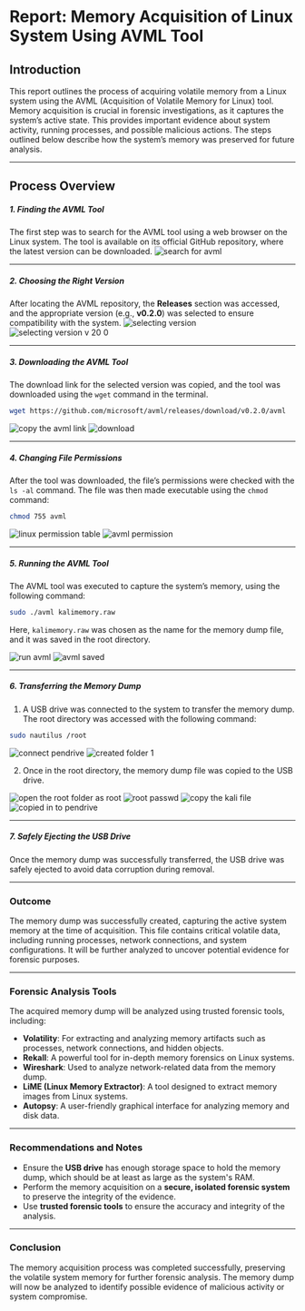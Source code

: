 # **Report: Memory Acquisition of Linux System Using AVML Tool**


## **Introduction**  
This report outlines the process of acquiring volatile memory from a Linux system using the AVML (Acquisition of Volatile Memory for Linux) tool. Memory acquisition is crucial in forensic investigations, as it captures the system’s active state. This provides important evidence about system activity, running processes, and possible malicious actions. The steps outlined below describe how the system’s memory was preserved for future analysis.

---

## **Process Overview**

##### **1. Finding the AVML Tool**  
  The first step was to search for the AVML tool using a web browser on the Linux system. The tool is available on its official GitHub repository, where the latest version can be downloaded.
![search for avml](https://github.com/user-attachments/assets/283c3069-2e38-424d-8014-f5aaf0f9a7b6)

---
##### **2. Choosing the Right Version**  
After locating the AVML repository, the **Releases** section was accessed, and the appropriate version (e.g., **v0.2.0**) was selected to ensure compatibility with the system.
![selecting version](https://github.com/user-attachments/assets/e1961d4b-6a67-4691-9581-4a7d682da546)
![selecting version v 20 0](https://github.com/user-attachments/assets/50d1fccc-4a3b-4c99-a5c8-614586350815)

---

##### **3. Downloading the AVML Tool**  
The download link for the selected version was copied, and the tool was downloaded using the `wget` command in the terminal.

```bash
wget https://github.com/microsoft/avml/releases/download/v0.2.0/avml
```

![copy the avml link](https://github.com/user-attachments/assets/b1747d57-767a-43f5-be88-34e809088fa2)
![download](https://github.com/user-attachments/assets/b9cb5606-02a6-4924-98df-21acdb199464)

---

##### **4. Changing File Permissions**  
After the tool was downloaded, the file’s permissions were checked with the `ls -al` command. The file was then made executable using the `chmod` command:

```bash
chmod 755 avml
```

![linux permission table](https://github.com/user-attachments/assets/bbfc4f8d-1687-410f-b9af-61cbc6cc87c3) 
![avml permission](https://github.com/user-attachments/assets/e1a00bb2-4d15-48f5-8e9b-97f1fd56620a)

---

##### **5. Running the AVML Tool**  
The AVML tool was executed to capture the system’s memory, using the following command:

```bash
sudo ./avml kalimemory.raw
```

Here, `kalimemory.raw` was chosen as the name for the memory dump file, and it was saved in the root directory.

![run avml](https://github.com/user-attachments/assets/97ee6888-5905-4831-83c9-3852d054784e)
![avml saved](https://github.com/user-attachments/assets/51108d78-fa42-4342-8f83-ba5090aaecfc)

---

##### **6. Transferring the Memory Dump**

1. A USB drive was connected to the system to transfer the memory dump. The root directory was accessed with the following command:

```bash
sudo nautilus /root
```

![connect pendrive](https://github.com/user-attachments/assets/987a8777-0ea4-48de-957d-e4d4eee5c683)
![created folder 1](https://github.com/user-attachments/assets/16185d9c-99e5-4700-b61c-dc2b4583106c)

2. Once in the root directory, the memory dump file was copied to the USB drive.

![open the root folder as root](https://github.com/user-attachments/assets/a149b92f-f777-43c5-8abc-9eda51155a9b)
![root passwd](https://github.com/user-attachments/assets/700e5f07-bb44-4b87-819c-8f998c844a78)
![copy the kali file](https://github.com/user-attachments/assets/21d38ad0-a1b4-4208-b8b4-29bfb71cd337)
![copied in to pendrive](https://github.com/user-attachments/assets/906070fc-4374-427d-ac96-d2107bdaeb4b)


---

##### **7. Safely Ejecting the USB Drive**  
Once the memory dump was successfully transferred, the USB drive was safely ejected to avoid data corruption during removal.

---

### **Outcome**

The memory dump was successfully created, capturing the active system memory at the time of acquisition. This file contains critical volatile data, including running processes, network connections, and system configurations. It will be further analyzed to uncover potential evidence for forensic purposes.

---

### **Forensic Analysis Tools**

The acquired memory dump will be analyzed using trusted forensic tools, including:

- **Volatility**: For extracting and analyzing memory artifacts such as processes, network connections, and hidden objects.
- **Rekall**: A powerful tool for in-depth memory forensics on Linux systems.
- **Wireshark**: Used to analyze network-related data from the memory dump.
- **LiME (Linux Memory Extractor)**: A tool designed to extract memory images from Linux systems.
- **Autopsy**: A user-friendly graphical interface for analyzing memory and disk data.

---

### **Recommendations and Notes**

- Ensure the **USB drive** has enough storage space to hold the memory dump, which should be at least as large as the system's RAM.
- Perform the memory acquisition on a **secure, isolated forensic system** to preserve the integrity of the evidence.
- Use **trusted forensic tools** to ensure the accuracy and integrity of the analysis.

---

### **Conclusion**

The memory acquisition process was completed successfully, preserving the volatile system memory for further forensic analysis. The memory dump will now be analyzed to identify possible evidence of malicious activity or system compromise.

